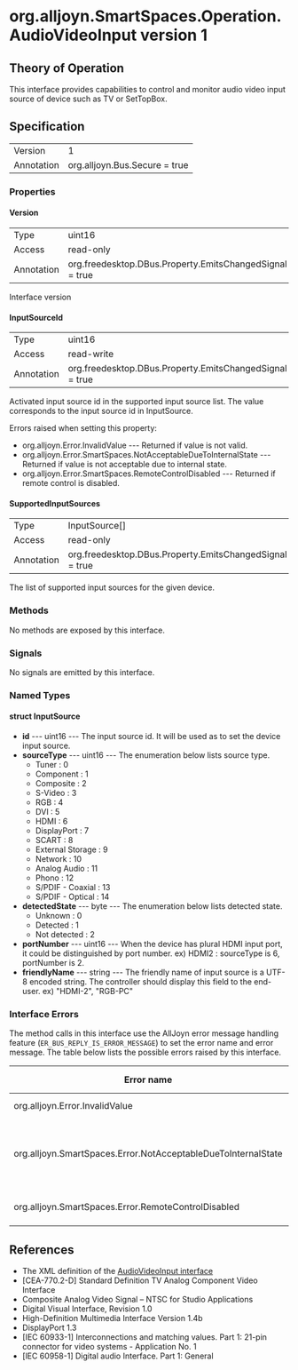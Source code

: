 # org.alljoyn.SmartSpaces.Operation.AudioVideoInput version 1

## Theory of Operation
This interface provides capabilities to control and monitor audio video
input source of device such as TV or SetTopBox.

## Specification

|            |                                                                |
|------------|----------------------------------------------------------------|
| Version    | 1                                                              |
| Annotation | org.alljoyn.Bus.Secure = true                                  |

### Properties

#### Version

|            |                                                                |
|------------|----------------------------------------------------------------|
| Type       | uint16                                                         |
| Access     | read-only                                                      |
| Annotation | org.freedesktop.DBus.Property.EmitsChangedSignal = true        |

Interface version

#### InputSourceId

|            |                                                                |
|------------|----------------------------------------------------------------|
| Type       | uint16                                                         |
| Access     | read-write                                                     |
| Annotation | org.freedesktop.DBus.Property.EmitsChangedSignal = true        |

Activated input source id in the supported input source list. The value
corresponds to the input source id in InputSource.

Errors raised when setting this property:
  * org.alljoyn.Error.InvalidValue --- Returned if value is not valid.
  * org.alljoyn.Error.SmartSpaces.NotAcceptableDueToInternalState --- Returned
  if value is not acceptable due to internal state.
  * org.alljoyn.Error.SmartSpaces.RemoteControlDisabled --- Returned if remote
  control is disabled.

#### SupportedInputSources

|            |                                                                |
|------------|----------------------------------------------------------------|
| Type       | InputSource[]                                                  |
| Access     | read-only                                                      |
| Annotation | org.freedesktop.DBus.Property.EmitsChangedSignal = true        |

The list of supported input sources for the given device.

### Methods

No methods are exposed by this interface.

### Signals

No signals are emitted by this interface.

### Named Types

#### struct InputSource

  * **id** --- uint16 --- The input source id.  It will be used as to set the
  device input source.
  * **sourceType** --- uint16 --- The enumeration below lists source type.
    * Tuner : 0
    * Component : 1
    * Composite : 2
    * S-Video : 3
    * RGB : 4
    * DVI : 5
    * HDMI : 6
    * DisplayPort : 7
    * SCART : 8
    * External Storage : 9
    * Network : 10
    * Analog Audio : 11
    * Phono : 12
    * S/PDIF - Coaxial : 13
    * S/PDIF - Optical : 14
  * **detectedState** --- byte --- The enumeration below lists detected state.
    * Unknown : 0
    * Detected : 1
    * Not detected : 2
  * **portNumber** --- uint16 --- When the device has plural HDMI input port, it
    could be distinguished by port number.
    ex) HDMI2 : sourceType is 6, portNumber is 2.
  * **friendlyName** --- string --- The friendly name of input source is a UTF-8
    encoded string. The controller should display this field to the end-user.
    ex) "HDMI-2", "RGB-PC"

### Interface Errors

The method calls in this interface use the AllJoyn error message handling
feature (`ER_BUS_REPLY_IS_ERROR_MESSAGE`) to set the error name and error
message. The table below lists the possible errors raised by this interface.

| Error name                                                    | Error message                                      |
|---------------------------------------------------------------|----------------------------------------------------|
| org.alljoyn.Error.InvalidValue                                | Invalid value                                      |
| org.alljoyn.SmartSpaces.Error.NotAcceptableDueToInternalState | The value is not acceptable due to internal state  |
| org.alljoyn.SmartSpaces.Error.RemoteControlDisabled           | Remote control disabled                            |

## References

  * The XML definition of the [AudioVideoInput interface](AudioVideoInput-v1.xml)
  * [CEA-770.2-D] Standard Definition TV Analog Component Video Interface
  * Composite Analog Video Signal – NTSC for Studio Applications
  * Digital Visual Interface, Revision 1.0
  * High-Definition Multimedia Interface Version 1.4b
  * DisplayPort 1.3
  * [IEC 60933-1] Interconnections and matching values. Part 1: 21-pin connector
    for video systems - Application No. 1
  * [lEC 60958-1] Digital audio Interface. Part 1: General
